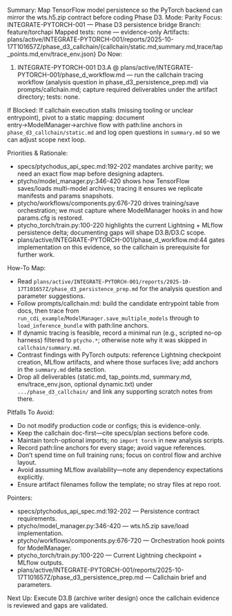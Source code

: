 Summary: Map TensorFlow model persistence so the PyTorch backend can mirror the wts.h5.zip contract before coding Phase D3.
Mode: Parity
Focus: INTEGRATE-PYTORCH-001 — Phase D3 persistence bridge
Branch: feature/torchapi
Mapped tests: none — evidence-only
Artifacts: plans/active/INTEGRATE-PYTORCH-001/reports/2025-10-17T101657Z/phase_d3_callchain/{callchain/static.md,summary.md,trace/tap_points.md,env/trace_env.json}
Do Now:
1. INTEGRATE-PYTORCH-001 D3.A @ plans/active/INTEGRATE-PYTORCH-001/phase_d_workflow.md — run the callchain tracing workflow (analysis question in phase_d3_persistence_prep.md) via prompts/callchain.md; capture required deliverables under the artifact directory; tests: none.

If Blocked: If callchain execution stalls (missing tooling or unclear entrypoint), pivot to a static mapping: document entry→ModelManager→archive flow with path:line anchors in `phase_d3_callchain/static.md` and log open questions in `summary.md` so we can adjust scope next loop.

Priorities & Rationale:
- specs/ptychodus_api_spec.md:192-202 mandates archive parity; we need an exact flow map before designing adapters.
- ptycho/model_manager.py:346-420 shows how TensorFlow saves/loads multi-model archives; tracing it ensures we replicate manifests and params snapshots.
- ptycho/workflows/components.py:676-720 drives training/save orchestration; we must capture where ModelManager hooks in and how params.cfg is restored.
- ptycho_torch/train.py:100-220 highlights the current Lightning + MLflow persistence delta; documenting gaps will shape D3.B/D3.C scope.
- plans/active/INTEGRATE-PYTORCH-001/phase_d_workflow.md:44 gates implementation on this evidence, so the callchain is prerequisite for further work.

How-To Map:
- Read `plans/active/INTEGRATE-PYTORCH-001/reports/2025-10-17T101657Z/phase_d3_persistence_prep.md` for the analysis question and parameter suggestions.
- Follow prompts/callchain.md: build the candidate entrypoint table from docs, then trace from `run_cdi_example`/`ModelManager.save_multiple_models` through to `load_inference_bundle` with path:line anchors.
- If dynamic tracing is feasible, record a minimal run (e.g., scripted no-op harness) filtered to `ptycho.*`; otherwise note why it was skipped in `callchain/summary.md`.
- Contrast findings with PyTorch outputs: reference Lightning checkpoint creation, MLflow artifacts, and where those surfaces live; add anchors in the `summary.md` delta section.
- Drop all deliverables (static.md, tap_points.md, summary.md, env/trace_env.json, optional dynamic.txt) under `.../phase_d3_callchain/` and link any supporting scratch notes from there.

Pitfalls To Avoid:
- Do not modify production code or configs; this is evidence-only.
- Keep the callchain doc-first—cite specs/plan sections before code.
- Maintain torch-optional imports; no `import torch` in new analysis scripts.
- Record path:line anchors for every stage; avoid vague references.
- Don’t spend time on full training runs; focus on control flow and archive layout.
- Avoid assuming MLflow availability—note any dependency expectations explicitly.
- Ensure artifact filenames follow the template; no stray files at repo root.

Pointers:
- specs/ptychodus_api_spec.md:192-202 — Persistence contract requirements.
- ptycho/model_manager.py:346-420 — wts.h5.zip save/load implementation.
- ptycho/workflows/components.py:676-720 — Orchestration hook points for ModelManager.
- ptycho_torch/train.py:100-220 — Current Lightning checkpoint + MLflow outputs.
- plans/active/INTEGRATE-PYTORCH-001/reports/2025-10-17T101657Z/phase_d3_persistence_prep.md — Callchain brief and parameters.

Next Up: Execute D3.B (archive writer design) once the callchain evidence is reviewed and gaps are validated.

